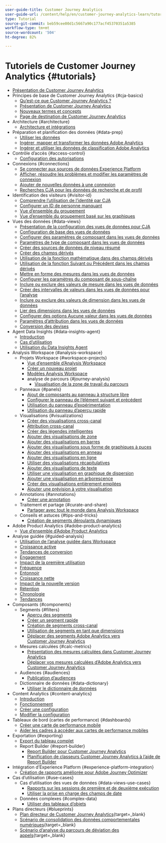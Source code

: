 ```yaml
---
user-guide-title: Customer Journey Analytics
user-guide-url: /content/help/en/customer-journey-analytics-learn/tutorials/overview.html
type: Tutorial
source-git-commit: beb59cee00d1c5667a90c177acf45370351a5385
workflow-type: tm+mt
source-wordcount: '504'
ht-degree: 82%

---
```



# Tutoriels de Customer Journey Analytics {#tutorials}

+ [Présentation de Customer Journey Analytics](overview.md)
+ Principes de base de Customer Journey Analytics {#cja-basics}
   + [Qu’est-ce que Customer Journey Analytics ?](cja-basics/what-is-customer-journey-analytics.md)
   + [Présentation de Customer Journey Analytics](cja-basics/understanding-customer-journey-analytics.md)
   + [Nouveaux termes et concepts](cja-basics/new-terms-and-concepts-in-cja.md)
   + [Page de destination de Customer Journey Analytics](cja-basics/customer-journey-analytics-landing-page.md)
+ Architecture {#architecture}
   + [Architecture et intégrations](architecture/architecture-and-integrations-of-cja.md)
+ Préparation et planification des données {#data-prep}
   + [Utiliser les données](data-prep/working-with-data-in-cja.md)
   + [Ingérer, mapper et transformer les données Adobe Analytics](data-prep/ingest-map-and-transform-adobe-analytics-data.md)
   + [Ingérer et utiliser les données de classification Adobe Analytics](data-prep/ingest-and-use-analytics-classifications.md)
+ Contrôle d’accès {#access-control}
   + [Configuration des autorisations](permissions/set-up-permissions.md)
+ Connexions {#connections}
   + [Se connecter aux sources de données Experience Platform](connections/connecting-customer-journey-analytics-to-data-sources-in-platform.md)
   + [Afficher, résoudre les problèmes et modifier les paramètres de connexion](connections/connections-details-experience-in-cja.md)
   + [Ajouter de nouvelles données à une connexion](connections/add-past-data-to-an-existing-connection-in-cja.md)
   + [Recherches CJA pour les données de recherche et de profil](connections/cja-lookup-data.md)
+ Identification des visiteurs {#visitor-id}
   + [Comprendre l’utilisation de l’identité par CJA](visitor-id/understanding-how-customer-journey-analytics-uses-identity.md)
   + [Configurer un ID de personne manquant](visitor-id/configure-missing-person-id.md)
   + [Vue d’ensemble du groupement](visitor-id/overview-of-stitching.md)
   + [Vue d’ensemble du groupement basé sur les graphiques](visitor-id/graph-based-stitching-overview.md)
+ Vues des données {#data-views}
   + [Présentation de la configuration des vues de données pour CJA](data-views/overview-of-configuring-data-views-for-cja.md)
   + [Configuration de base des vues de données](data-views/basic-configuration-for-data-views.md)
   + [Configurer des paramètres de composant dans les vues de données](data-views/configuring-component-settings-in-data-views.md)
   + [Paramètres de type de composant dans les vues de données](data-views/component-type-settings-in-data-views.md)
   + [Créer des sources de données de niveau résumé](data-views/create-summary-level-data-sources.md)
   + [Créer des champs dérivés](data-views/derived-fields-in-cja.md)
   + [Utilisation de la fonction mathématique dans des champs dérivés](data-views/use-the-math-function-in-derived-fields.md)
   + [Utilisation de la fonction Suivant ou Précédent dans les champs dérivés](data-views/use-the-next-previous-function-in-derived-fields.md)
   + [Mettre en forme des mesures dans les vues de données](data-views/formatting-metrics-in-data-views.md)
   + [Configurer les paramètres du composant de sous-chaîne](data-views/configure-substring-component-settings.md)
   + [Inclure ou exclure des valeurs de mesure dans les vues de données](data-views/include-or-exclude-metric-values-in-data-views.md)
   + [Créer des intervalles de valeurs dans les vues de données pour l’analyse](data-views/creating-value-buckets-in-data-views-for-analysis.md)
   + [Inclure ou exclure des valeurs de dimension dans les vues de données](data-views/include-or-exclude-dimension-values-in-data-views.md)
   + [Lier des dimensions dans les vues de données](data-views/binding-dimensions-in-data-views.md)
   + [Configurer des options Aucune valeur dans les vues de données](data-views/configure-no-value-options-in-data-views.md)
   + [Paramètres d’attribution dans les vues de données](data-views/attribution-settings-in-data-views.md)
   + [Conversion des devises](data-views/currency-conversion.md)
+ Agent Data Insights {#data-insights-agent}
   + [Introduction](data-insights-agent/introduction-to-the-data-insights-agent.md)
   + [Cas d’utilisation](data-insights-agent/data-insights-agent-use-cases.md)
   + [Utilisation du Data Insights Agent](data-insights-agent/use-the-data-insights-agent.md)
+ Analysis Workspace {#analysis-workspace}
   + Projets Workspace {#workspace-projects}
      + [Vue d’ensemble d’Analysis Workspace](analysis-workspace/workspace-projects/analysis-workspace-overview.md)
      + [Créer un nouveau projet](analysis-workspace/workspace-projects/build-a-new-project.md)
      + [Modèles Analysis Workspace](analysis-workspace/workspace-projects/analysis-workspace-templates.md)
      + analyse de parcours {#journey-analysis}
         + [Visualisation de la zone de travail du parcours](analysis-workspace/workspace-projects/journey-analysis/journey-canvas-viz.md)
   + Panneaux {#panels}
      + [Ajout de composants au panneau à structure libre](analysis-workspace/panels/add-components-to-the-freeform-panel.md)
      + [Configurer le panneau de l’élément suivant et précédent](analysis-workspace/panels/configure-next-previous-item-panel.md)
      + [Utilisation du panneau d’expérimentation](analysis-workspace/panels/use-the-experimentation-panel.md)
      + [Utilisation du panneau d’aperçu rapide](analysis-workspace/panels/use-the-quick-insights-panel.md)
   + Visualisations {#visualizations}
      + [Créer des visualisations cross-canal](analysis-workspace/visualizations/creating-cross-channel-visualizations-in-customer-journey-analytics.md)
      + [Attribution cross-canal](analysis-workspace/visualizations/cross-channel-attribution-in-customer-journey-analytics.md)
      + [Créer des légendes intelligentes](analysis-workspace/visualizations/intelligent-captions.md)
      + [Ajouter des visualisations de zone](analysis-workspace/visualizations/add-area-visualizations.md)
      + [Ajouter des visualisations en barres](analysis-workspace/visualizations/add-bar-visualizations.md)
      + [Ajouter des visualisations sous forme de graphiques à puces](analysis-workspace/visualizations/add-bullet-graph-visualizations.md)
      + [Ajouter des visualisations en anneau](analysis-workspace/visualizations/add-donut-visualizations.md)
      + [Ajouter des visualisations en ligne](analysis-workspace/visualizations/add-line-visualizations.md)
      + [Utiliser des visualisations récapitulatives](analysis-workspace/visualizations/use-summary-visualizations.md)
      + [Ajouter des visualisations de texte](analysis-workspace/visualizations/add-text-visualizations.md)
      + [Utiliser une visualisation en graphique de dispersion](analysis-workspace/visualizations/use-scatterplot-visualizations.md)
      + [Ajouter une visualisation en arborescence](analysis-workspace/visualizations/add-treemap-visualizations.md)
      + [Créer des visualisations entièrement empilées](analysis-workspace/visualizations/create-stacked-visualizations.md)
      + [Ajouter une prévision à votre visualisation](analysis-workspace/visualizations/forecasting.md)
   + Annotations {#annotations}
      + [Créer une annotation](analysis-workspace/annotations/create-an-annotation.md)
   + Traitement et partage {#curate-and-share}
      + [Partager avec tout le monde dans Analysis Workspace](analysis-workspace/curate-and-share/share-with-anyone-in-analysis-workspace.md)
   + Conseils et astuces {#tips-and-tricks}
      + [Création de segments déroulants dynamiques](analysis-workspace/tips-and-tricks/dynamic-drop-downs.md)
+ Adobe Product Analytics {#adobe-product-analytics}
   + [Vue d’ensemble d’Adobe Product Analytics](adobe-product-analytics/adobe-product-analytics-overview.md)
+ Analyse guidée {#guided-analysis}
   + [Utilisation de l’analyse guidée dans Workspace](guided-analysis/guided-analysis-in-workspace.md)
   + [Croissance active](guided-analysis/active-growth.md)
   + [Tendances de conversion](guided-analysis/conversion-trends.md)
   + [Engagement](guided-analysis/engagement.md)
   + [Impact de la première utilisation](guided-analysis/first-use-impact.md)
   + [Fréquence](guided-analysis/frequency.md)
   + [Entonnoir](guided-analysis/funnel.md)
   + [Croissance nette](guided-analysis/net-growth.md)
   + [Impact de la nouvelle version](guided-analysis/release-impact.md)
   + [Rétention](guided-analysis/retention.md)
   + [Chronologie](guided-analysis/timeline.md)
   + [Tendances](guided-analysis/trends.md)
+ Composants {#components}
   + Segments {#filters}
      + [Aperçu des segments](components/filters/introduction-to-filters-in-cja.md)
      + [Créer un segment rapide](components/filters/create-a-quick-filter.md)
      + [Création de segments cross-canal](components/filters/creating-cross-channel-filters-in-customer-journey-analytics.md)
      + [Utilisation de segments en tant que dimensions](components/filters/use-filters-as-dimensions.md)
      + [Déplacer des segments Adobe Analytics vers Customer Journey Analytics](components/filters/moving-adobe-analytics-segments-to-customer-journey-analytics.md)
   + Mesures calculées {#calc-metrics}
      + [Présentation des mesures calculées dans Customer Journey Analytics](components/calc-metrics/introduction-to-calculated-metrics-in-customer-journey-analytics.md)
      + [Déplacer vos mesures calculées d’Adobe Analytics vers Customer Journey Analytics](components/calc-metrics/moving-your-calculated-metrics-from-adobe-analytics-to-customer-journey-analytics.md)
   + Audiences {#audiences}
      + [Publication dʼaudiences](components/audiences/audience-publishing-for-cja.md)
   + Dictionnaire de données {#data-dictionary}
      + [Utiliser le dictionnaire de données](components/data-dictionary/use-data-dictionary.md)
+ Content Analytics {#content-analytics}
   + [Introduction](content-analytics/introduction-to-content-analytics.md)
   + [Fonctionnement](content-analytics/how-it-works.md)
   + [Créer une configuration](content-analytics/create-configuration.md)
   + [Modifier la configuration](content-analytics/edit-configuration.md)
+ Tableaux de bord (cartes de performance) {#dashboards}
   + [Créer une carte de performance mobile](dashboards/create-a-mobile-scorecard.md)
   + [Aider les cadres à accéder aux cartes de performance mobiles](dashboards/assist-executives-to-access-mobile-scorecards.md)
+ Exportation {#exporting}
   + [Export du tableau complet](exporting/full-table-export.md)
   + Report Builder {#report-builder}
      + [Report Builder pour Customer Journey Analytics](exporting/report-builder/report-builder-for-customer-journey-analytics.md)
      + [Planification de classeurs Customer Journey Analytics à l’aide de Report Builder](exporting/report-builder/schedule-cja-workbooks-using-report-builder.md)
+ Intégration d’Experience Platform {#experience-platform-integration}
   + [Création de rapports améliorée pour Adobe Journey Optimizer](experience-platform-integration/enhanced-reporting-for-adobe-journey-optimizer.md)
+ Cas d’utilisation {#use-cases}
   + Cas dʼutilisation des vues de données {#data-views-use-cases}
      + [Rapports sur les sessions de première et de deuxième exécution](use-cases/data-views-use-cases/first-time-and-returning-sessions.md)
      + [Utiliser la prise en charge des champs de date](use-cases/data-views-use-cases/leverage-date-field-support.md)
   + Données complexes {#complex-data}
      + [Utiliser des tableaux d’objets](use-cases/complex-data/object-arrays-in-cja.md)
+ Plans directeurs {#blueprints}
   + [Plan directeur de Customer Journey Analytics](https://experienceleague.adobe.com/fr/docs/blueprints-learn/architecture/customer-journey-analytics/overview){target=_blank}
   + [Scénario de consolidation des données comportementales numériques](https://experienceleague.adobe.com/fr/docs/analytics-platform/using/cja-usecases/cross-channel/cross-channel){target=_blank}
   + [Scénario d’analyse du parcours de déviation des appels](https://experienceleague.adobe.com/fr/docs/analytics-platform/using/cja-usecases/cross-channel/call-center){target=_blank}
